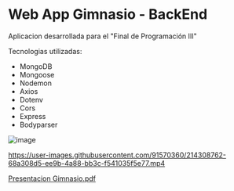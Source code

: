 # Web App Gimnasio - BackEnd

Aplicacion desarrollada para el "Final de Programación III" 

Tecnologias utilizadas:
-   MongoDB
-   Mongoose
-   Nodemon
-   Axios
-   Dotenv
-   Cors
-   Express
-   Bodyparser



![image](https://user-images.githubusercontent.com/91570360/214309318-dcca2a7e-1dbc-410c-85cb-f9436f7e5bec.png)

https://user-images.githubusercontent.com/91570360/214308762-68a308d5-ee9b-4a88-bb3c-f541035f5e77.mp4

[Presentacion Gimnasio.pdf](https://github.com/d4niel-san/finalmermoz/files/10490437/Presentacion.Gimnasio.pdf)
